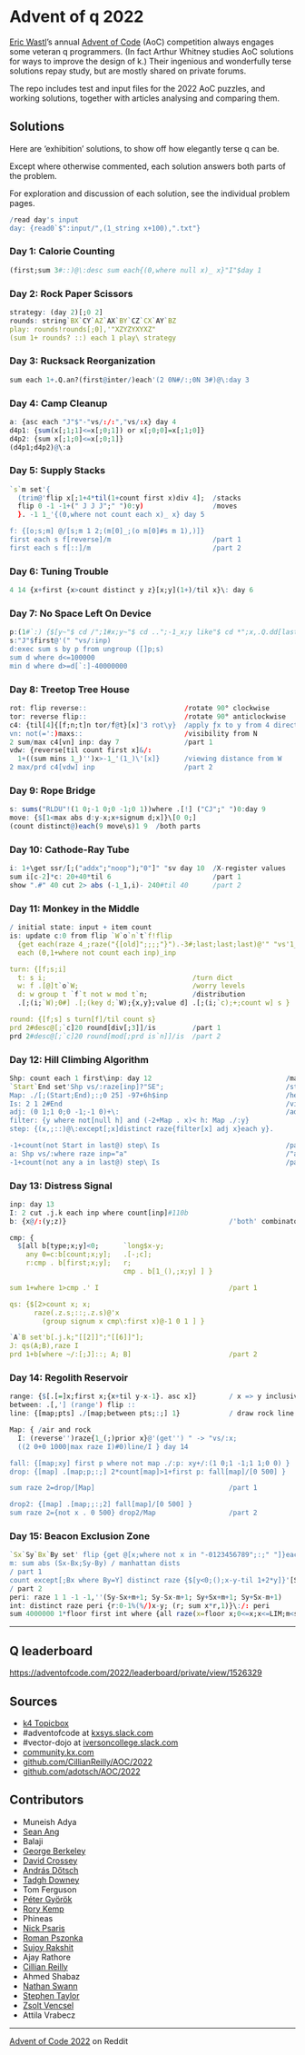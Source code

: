 Advent of q 2022
================

[Eric Wastl](http://was.tl)’s annual [Advent of Code](https://adventofcode.com) (AoC) competition always engages some veteran q programmers. (In fact Arthur Whitney studies AoC solutions for ways to improve the design of k.) Their ingenious and wonderfully terse solutions repay study, but are mostly shared on private forums. 

The repo includes test and input files for the 2022 AoC puzzles, and working solutions, together with articles analysing and comparing them. 


## Solutions

Here are ‘exhibition’ solutions, to show off how elegantly terse q can be. 

Except where otherwise commented, each solution answers both parts of the problem. 

For exploration and discussion of each solution, see the individual problem pages.

```q
/read day's input
day: {read0`$":input/",(1_string x+100),".txt"}
```


### Day 1: Calorie Counting

```q
(first;sum 3#::)@\:desc sum each{(0,where null x)_ x}"I"$day 1
```

### Day 2: Rock Paper Scissors

```q
strategy: (day 2)[;0 2]
rounds: string`BX`CY`AZ`AX`BY`CZ`CX`AY`BZ
play: rounds!rounds[;0],'"XZYZYXYXZ"
(sum 1+ rounds? ::) each 1 play\ strategy
```

### Day 3: Rucksack Reorganization

```q
sum each 1+.Q.an?(first@inter/)each'(2 0N#/:;0N 3#)@\:day 3
```

### Day 4: Camp Cleanup 

```q
a: {asc each "J"$"-"vs/:/:","vs/:x} day 4
d4p1: {sum(x[;1;1]<=x[;0;1]) or x[;0;0]=x[;1;0]}
d4p2: {sum x[;1;0]<=x[;0;1]}
(d4p1;d4p2)@\:a
```

### Day 5: Supply Stacks 

```q
`s`m set'{
  (trim@'flip x[;1+4*til(1+count first x)div 4];  /stacks
  flip 0 -1 -1+(" J J J";" ")0:y)                 /moves
  }. -1 1_'{(0,where not count each x)_ x} day 5

f: {[o;s;m] @/[s;m 1 2;(m[0]_;(o m[0]#s m 1),)]}
first each s f[reverse]/m                         /part 1
first each s f[::]/m                              /part 2
```

### Day 6: Tuning Trouble

```q
4 14 {x+first {x>count distinct y z}[x;y](1+)/til x}\: day 6
```

### Day 7: No Space Left On Device

```q
p:(1#`:) {$[y~"$ cd /";1#x;y~"$ cd ..";-1_x;y like"$ cd *";x,.Q.dd[last x]`$last" "vs y;x]} \ inp: day 7
s:"J"$first@'(" "vs/:inp)
d:exec sum s by p from ungroup ([]p;s)
sum d where d<=100000
min d where d>=d[`:]-40000000
```

### Day 8: Treetop Tree House

```q
rot: flip reverse::                        /rotate 90° clockwise
tor: reverse flip::                        /rotate 90° anticlockwise
c4: {til[4]{[f;n;t]n tor/f@t}[x]'3 rot\y}  /apply ƒx to y from 4 directions
vn: not(=':)maxs::                         /visibility from N
2 sum/max c4[vn] inp: day 7                /part 1
vdw: {reverse[til count first x]&/:
  1+((sum mins 1_)'')x>-1_'(1_)\'[x]}      /viewing distance from W
2 max/prd c4[vdw] inp                      /part 2
```

### Day 9: Rope Bridge

```q
s: sums("RLDU"!(1 0;-1 0;0 -1;0 1))where .[!] ("CJ";" ")0:day 9
move: {$[1<max abs d:y-x;x+signum d;x]}\[0 0;]
(count distinct@)each(9 move\s)1 9  /both parts
```

### Day 10: Cathode-Ray Tube

```q
i: 1+\get ssr/[;("addx";"noop");"0"]" "sv day 10  /X-register values
sum i[c-2]*c: 20+40*til 6                         /part 1
show ".#" 40 cut 2> abs (-1_1,i)- 240#til 40      /part 2
```

### Day 11: Monkey in the Middle

```q
/ initial state: input + item count
is: update c:0 from flip `W`o`n`t`f!flip
  {get each(raze 4_;raze("{[old]";;;;"}").-3#;last;last;last)@'" "vs'1_6#x}
  each (0,1+where not count each inp)_inp

turn: {[f;s;i]
  t: s i;                                    /turn dict
  w: f .[@]t`o`W;                            /worry levels
  d: w group t `f`t not w mod t`n;           /distribution
  .[;(i;`W);0#] .[;(key d;`W);{x,y};value d] .[;(i;`c);+;count w] s }

round: {[f;s] s turn[f]/til count s}
prd 2#desc@[;`c]20 round[div[;3]]/is         /part 1
prd 2#desc@[;`c]20 round[mod[;prd is`n]]/is  /part 2
```

### Day 12: Hill Climbing Algorithm

```q
Shp: count each 1 first\inp: day 12                                 /map shape
`Start`End set'Shp vs/:raze[inp]?"SE";                              /start & end coords
Map: ./[;(Start;End);:;0 25] -97+6h$inp                             /height map
Is: 2 1 2#End                                                       /visited; last visited
adj: (0 1;1 0;0 -1;-1 0)+\:                                         /adjacency
filter: {y where not[null h] and (-2+Map . x)< h: Map ./:y}
step: {(x,;::)@\:except[;x]distinct raze{filter[x] adj x}each y}.  

-1+count(not Start in last@) step\ Is                               /part 1
a: Shp vs/:where raze inp="a"                                       /"a" coords
-1+count(not any a in last@) step\ Is                               /part 2
```

### Day 13: Distress Signal

```q
inp: day 13
I: 2 cut .j.k each inp where count[inp]#110b
b: {x@/:(y;z)}                                        /'both' combinator

cmp: {
  $[all b[type;x;y]<0;      `long$x-y;
    any 0=c:b[count;x;y];   .[-;c];
    r:cmp . b[first;x;y];   r;
                            cmp . b[1_(),;x;y] ] }

sum 1+where 1>cmp .' I                                /part 1

qs: {$[2>count x; x;    
      raze(.z.s;::;.z.s)@'x
        (group signum x cmp\:first x)@-1 0 1 ] }

`A`B set'b[.j.k;"[[2]]";"[[6]]"];
J: qs(A;B),raze I
prd 1+b[where ~/:[;J]::; A; B]                        /part 2
```

### Day 14: Regolith Reservoir

```q
range: {$[.[=]x;first x;{x+til y-x-1}. asc x]}        / x => y inclusive
between: .[,'] (range') flip ::
line: {[map;pts] ./[map;between pts;:;] 1}            / draw rock line

Map: { /air and rock
  I: (reverse'')raze{1_(;)prior x}@'(get'') " -> "vs/:x;
  ((2 0+0 1000|max raze I)#0)line/I } day 14

fall: {[map;xy] first p where not map ./:p: xy+/:(1 0;1 -1;1 1;0 0) }
drop: {[map] .[map;p;:;] 2*count[map]>1+first p: fall[map]/[0 500] }

sum raze 2=drop/[Map]                                 /part 1

drop2: {[map] .[map;;:;2] fall[map]/[0 500] }
sum raze 2={not x . 0 500} drop2/Map                  /part 2
```

### Day 15: Beacon Exclusion Zone

```q
`Sx`Sy`Bx`By set' flip {get @[x;where not x in "-0123456789";:;" "]}each day 15;
m: sum abs (Sx-Bx;Sy-By) / manhattan dists
/ part 1
count except[;Bx where By=Y] distinct raze {$[y<0;();x-y-til 1+2*y]}'[Sx;m-abs Sy-Y]
/ part 2
peri: raze 1 1 -1 -1,''(Sy-Sx+m+1; Sy-Sx-m+1; Sy+Sx+m+1; Sy+Sx-m+1)
int: distinct raze peri {r:0-1%(%/)x-y; (r; sum x*r,1)}\:/: peri
sum 4000000 1*floor first int where {all raze(x=floor x;0<=x;x<=LIM;m<sum abs(Sx;Sy)-x)} each int
```


---

## Q leaderboard

https://adventofcode.com/2022/leaderboard/private/view/1526329

## Sources

* [k4 Topicbox](https://k4.topicbox.com/groups/k4)
* #adventofcode at [kxsys.slack.com](https://kxsys.slack.com)
* #vector-dojo at [iversoncollege.slack.com](https://iversoncollege.slack.com)
* [community.kx.com](https://community.kx.com)
* [github.com/CillianReilly/AOC/2022](https://github.com/CillianReilly/AOC/tree/master/2022)
* [github.com/adotsch/AOC/2022](https://github.com/adotsch/AOC/tree/master/2022)


## Contributors 

* Muneish Adya
* [Sean Ang](https://github.com/sean185)
* Balaji
* [George Berkeley](gberkeley4@gmail.com)
* [David Crossey](https://github.com/davidcrossey)
* [András Dőtsch](https://github.com/adotsch)
* [Tadgh Downey](mailto:tdowney@kx.com)
* Tom Ferguson
* [Péter Györök](https://github.com/gyorokpeter)
* [Rory Kemp](https://github.com/rak1507)
* Phineas
* [Nick Psaris](https://github.com/psaris)
* [Roman Pszonka](mailto:rpszonka@kx.com)
* [Sujoy Rakshit](https://github.com/SujoyRakshit)
* Ajay Rathore
* [Cillian Reilly](mailto:cillian.reilly2@gmail.com)
* Ahmed Shabaz
* [Nathan Swann](https://github.com/NathanSwann-AquaQ)
* [Stephen Taylor](https://github.com/StephenTaylor-Kx)
* [Zsolt Vencsel](mailto:zvenczel@kx.com)
* Attila Vrabecz

---

[Advent of Code 2022](https://www.reddit.com/r/adventofcode/) on Reddit
